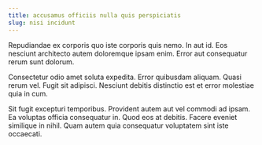 ```yaml
---
title: accusamus officiis nulla quis perspiciatis
slug: nisi incidunt
---
```


Repudiandae ex corporis quo iste corporis quis nemo. In aut id. Eos nesciunt architecto autem doloremque ipsam enim. Error aut consequatur rerum sunt dolorum.

Consectetur odio amet soluta expedita. Error quibusdam aliquam. Quasi rerum vel. Fugit sit adipisci. Nesciunt debitis distinctio est et error molestiae quia in cum.

Sit fugit excepturi temporibus. Provident autem aut vel commodi ad ipsam. Ea voluptas officia consequatur in. Quod eos at debitis. Facere eveniet similique in nihil. Quam autem quia consequatur voluptatem sint iste occaecati.
